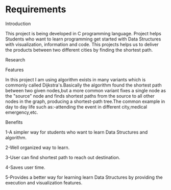 # Requirements

Introduction

This project is being developed in C programming language. Project helps Students who want to learn programming get started with Data Structures with visualization, information and code. This projects helps us to deliver the products between two different cities by finding the shortest path.

Research

Features

In this project I am using algorithm exists in many variants which is commonly called Dijkstra's.Basically the algorithm found the shortest path between two given nodes,but a more common variant fixes a single node as the "source" node and finds shortest paths from the source to all other nodes in the graph, producing a shortest-path tree.The common example in day to day life such as:-attending the event in different city,medical emergency,etc.

Benefits

1-A simpler way for students who want to learn Data Structures and algorithm.

2-Well organized way to learn.

3-User can find shortest path to reach out destination.

4-Saves user time.

5-Provides a better way for learning learn Data Structures by providing the execution and visualization features.



